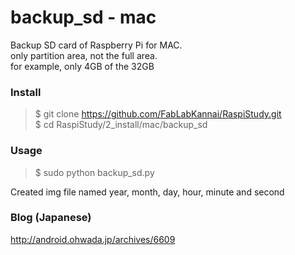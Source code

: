 # backup_sd - mac
Backup SD card of Raspberry Pi for MAC. <br/>
only partition area, not the full area. <br/>
for example, only 4GB of the 32GB <br/>

### Install
> $ git clone https://github.com/FabLabKannai/RaspiStudy.git <br/>
> $ cd RaspiStudy/2_install/mac/backup_sd <br/>

### Usage <br/>
> $ sudo python backup_sd.py <br/>

Created img file named year, month, day, hour, minute and second

### Blog (Japanese)
http://android.ohwada.jp/archives/6609
